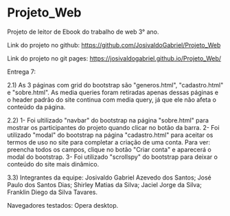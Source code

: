 # Projeto_Web
Projeto de leitor de Ebook do trabalho de web 3° ano.

Link do projeto no github: https://github.com/JosivaldoGabriel/Projeto_Web

Link do projeto no git pages: https://josivaldogabriel.github.io/Projeto_Web/

Entrega 7:

2.1) As 3 páginas com grid do bootstrap são "generos.html", "cadastro.html" e "sobre.html". As media queries foram retiradas apenas dessas páginas e o header padrão do site continua com media query, já que ele não afeta o conteúdo da página.

2.2) 1- Foi ultilizado "navbar" do bootstrap na página "sobre.html" para mostrar os participantes do projeto quando clicar no botão da barra. 2- Foi utilizado "modal" do bootstrap na página "cadastro.html" para aceitar os termos de uso no site para completar a criação de uma conta. Para ver: preencha todos os campos, clique no botão "Criar conta" e aparecerá o modal do bootstrap. 3- Foi utilizado "scrollspy" do bootstrap para deixar o conteúdo do site mais dinâmico.

3.3) Integrantes da equipe: Josivaldo Gabriel Azevedo dos Santos; José Paulo dos Santos Dias; Shirley Matias da Silva; Jaciel Jorge da Silva; Franklin Diego da Silva Tavares.


Navegadores testados: Opera desktop.